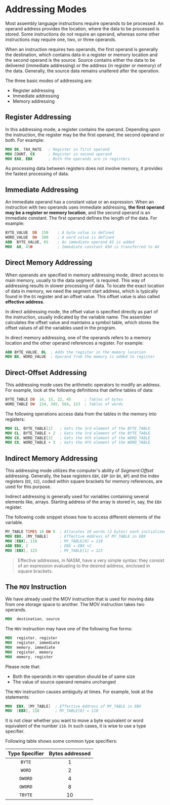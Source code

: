 # Addressing Modes

Most assembly language instructions require operands to be processed. An operand address provides the location, where the data to be processed is stored. Some instructions do not require an operand, whereas some other instructions may require one, two, or three operands.

When an instruction requires two operands, the first operand is generally the destination, which contains data in a register or memory location and the second operand is the source. Source contains either the data to be delivered (immediate addressing) or the address (in register or memory) of the data. Generally, the source data remains unaltered after the operation.

The three basic modes of addressing are:

+ Register addressing
+ Immediate addressing
+ Memory addressing

## Register Addressing

In this addressing mode, a register contains the operand. Depending upon the instruction, the register may be the first operand, the second operand or both. For example:

```nasm
MOV DX, TAX_RATE   ; Register in first operand
MOV COUNT, CX	   ; Register in second operand
MOV EAX, EBX	   ; Both the operands are in registers
```

As processing data between registers does not involve memory, it provides the fastest processing of data.

## Immediate Addressing

An immediate operand has a constant value or an expression. When an instruction with two operands uses immediate addressing, **the first operand may be a register or memory location**, and the second operand is an immediate constant. The first operand defines the length of the data. For example:

```nasm
BYTE_VALUE  DB  150    ; A byte value is defined
WORD_VALUE  DW  300    ; A word value is defined
ADD  BYTE_VALUE, 65    ; An immediate operand 65 is added
MOV  AX, 45H           ; Immediate constant 45H is transferred to AX
```

## Direct Memory Addressing

When operands are specified in memory addressing mode, direct access to main memory, usually to the data segment, is required. This way of addressing results in slower processing of data. To locate the exact location of data in memory, we need the segment start address, which is typically found in the `DS` register and an offset value. This offset value is also called **effective address**.

In direct addressing mode, the offset value is specified directly as part of the instruction, usually indicated by the variable name. The assembler calculates the offset value and maintains a symbol table, which stores the offset values of all the variables used in the program.

In direct memory addressing, one of the operands refers to a memory location and the other operand references a register. For example:

```nasm
ADD	BYTE_VALUE, DL	; Adds the register in the memory location
MOV	BX, WORD_VALUE	; Operand from the memory is added to register
```

## Direct-Offset Addressing

This addressing mode uses the arithmetic operators to modify an address. For example, look at the following definitions that define tables of data:

```nasm
BYTE_TABLE DB  14, 15, 22, 45      ; Tables of bytes
WORD_TABLE DW  134, 345, 564, 123  ; Tables of words
```

The following operations access data from the tables in the memory into registers:

```nasm
MOV CL, BYTE_TABLE[2]	; Gets the 3rd element of the BYTE_TABLE
MOV CL, BYTE_TABLE + 2	; Gets the 3rd element of the BYTE_TABLE
MOV CX, WORD_TABLE[3]	; Gets the 4th element of the WORD_TABLE
MOV CX, WORD_TABLE + 3	; Gets the 4th element of the WORD_TABLE
```

## Indirect Memory Addressing

This addressing mode utilizes the computer's ability of *Segment:Offset* addressing. Generally, the base registers `EBX`, `EBP` (or `BX`, `BP`) and the index registers (`DI`, `SI`), coded within square brackets for memory references, are used for this purpose.

Indirect addressing is generally used for variables containing several elements like, arrays. Starting address of the array is stored in, say, the `EBX` register.

The following code snippet shows how to access different elements of the variable.

```nasm
MY_TABLE TIMES 10 DW 0  ; Allocates 10 words (2 bytes) each initialized to 0
MOV EBX, [MY_TABLE]     ; Effective Address of MY_TABLE in EBX
MOV [EBX], 110          ; MY_TABLE[0] = 110
ADD EBX, 2              ; EBX = EBX +2
MOV [EBX], 123          ; MY_TABLE[1] = 123
```

> Effective addresses, in NASM, have a very simple syntax: they consist of an expression evaluating to the desired address, enclosed in square brackets.

## The `MOV` Instruction

We have already used the MOV instruction that is used for moving data from one storage space to another. The MOV instruction takes two operands.

```nasm
MOV  destination, source
```

The `MOV` instruction may have one of the following five forms:

```nasm
MOV  register, register
MOV  register, immediate
MOV  memory, immediate
MOV  register, memory
MOV  memory, register
```

Please note that:

+ Both the operands in `MOV` operation should be of same size
+ The value of source operand remains unchanged

The `MOV` instruction causes ambiguity at times. For example, look at the statements:

```nasm
MOV  EBX, [MY_TABLE]  ; Effective Address of MY_TABLE in EBX
MOV  [EBX], 110	      ; MY_TABLE[0] = 110
```

It is not clear whether you want to move a byte equivalent or word equivalent of the number `110`. In such cases, it is wise to use a type specifier.

Following table shows some common type specifiers:

| Type Specifier   | Bytes addressed |
| :--------------: | :-------------: |
|      `BYTE`      |        1        |
|      `WORD`      |        2        |
|     `DWORD`      |        4        |
|     `QWORD`      |        8        |
|     `TBYTE`      |       10        |
